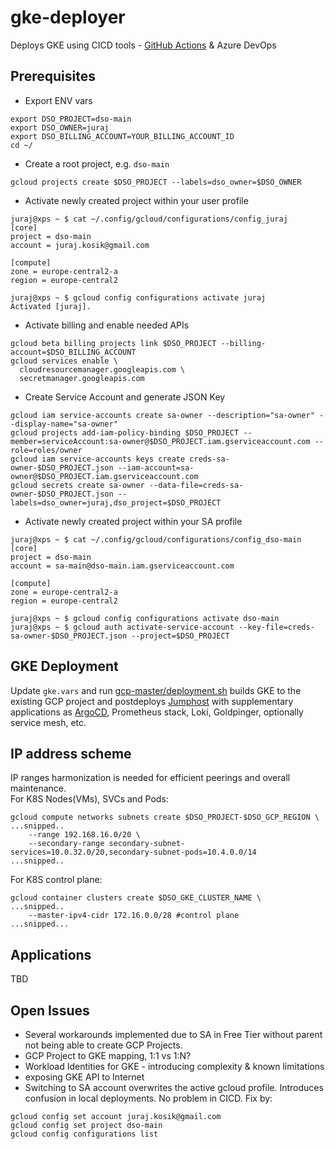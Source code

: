 # gke-deployer
Deploys GKE using CICD tools - [GitHub Actions](.github/workflows/gke-deploy.yml) & Azure DevOps

## Prerequisites
- Export ENV vars
```
export DSO_PROJECT=dso-main
export DSO_OWNER=juraj
export DSO_BILLING_ACCOUNT=YOUR_BILLING_ACCOUNT_ID
cd ~/
```
- Create a root project, e.g. `dso-main`
```
gcloud projects create $DSO_PROJECT --labels=dso_owner=$DSO_OWNER
```
- Activate newly created project within your user profile
```
juraj@xps ~ $ cat ~/.config/gcloud/configurations/config_juraj
[core]
project = dso-main
account = juraj.kosik@gmail.com

[compute]
zone = europe-central2-a
region = europe-central2

juraj@xps ~ $ gcloud config configurations activate juraj
Activated [juraj].
```
- Activate billing and enable needed APIs
```
gcloud beta billing projects link $DSO_PROJECT --billing-account=$DSO_BILLING_ACCOUNT 
gcloud services enable \
  cloudresourcemanager.googleapis.com \
  secretmanager.googleapis.com
```

- Create Service Account and generate JSON Key
```
gcloud iam service-accounts create sa-owner --description="sa-owner" --display-name="sa-owner"
gcloud projects add-iam-policy-binding $DSO_PROJECT --member=serviceAccount:sa-owner@$DSO_PROJECT.iam.gserviceaccount.com --role=roles/owner
gcloud iam service-accounts keys create creds-sa-owner-$DSO_PROJECT.json --iam-account=sa-owner@$DSO_PROJECT.iam.gserviceaccount.com
gcloud secrets create sa-owner --data-file=creds-sa-owner-$DSO_PROJECT.json --labels=dso_owner=juraj,dso_project=$DSO_PROJECT
```
- Activate newly created project within your SA profile
```
juraj@xps ~ $ cat ~/.config/gcloud/configurations/config_dso-main
[core]
project = dso-main
account = sa-main@dso-main.iam.gserviceaccount.com

[compute]
zone = europe-central2-a
region = europe-central2

juraj@xps ~ $ gcloud config configurations activate dso-main
juraj@xps ~ $ gcloud auth activate-service-account --key-file=creds-sa-owner-$DSO_PROJECT.json --project=$DSO_PROJECT
```

## GKE Deployment
Update `gke.vars` and run [gcp-master/deployment.sh](gcp-master/deployment.sh) builds GKE to the existing GCP project and postdeploys [Jumphost](docs/jh.md) with supplementary applications as [ArgoCD](docs/argocd.md), Prometheus stack, Loki, Goldpinger, optionally service mesh, etc.

## IP address scheme
IP ranges harmonization is needed for efficient peerings and overall maintenance.   
For K8S Nodes(VMs), SVCs and Pods:  
```
gcloud compute networks subnets create $DSO_PROJECT-$DSO_GCP_REGION \
...snipped..
    --range 192.168.16.0/20 \ 
    --secondary-range secondary-subnet-services=10.0.32.0/20,secondary-subnet-pods=10.4.0.0/14 
...snipped..
```
For K8S control plane:  
```
gcloud container clusters create $DSO_GKE_CLUSTER_NAME \
...snipped..
    --master-ipv4-cidr 172.16.0.0/28 #control plane
...snipped...
```

## Applications
TBD

## Open Issues
- Several workarounds implemented due to SA in Free Tier without parent not being able to create GCP Projects.
- GCP Project to GKE mapping, 1:1 vs 1:N?
- Workload Identities for GKE - introducing complexity & known limitations
- exposing GKE API to Internet
- Switching to SA account overwrites the active gcloud profile. Introduces confusion in local deployments. No problem in CICD. Fix by:
```
gcloud config set account juraj.kosik@gmail.com
gcloud config set project dso-main
gcloud config configurations list
```
